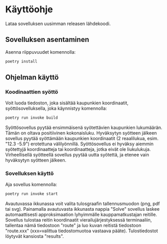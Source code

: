 # Käyttöohje

Lataa sovelluksen uusimman releasen lähdekoodi.

## Sovelluksen asentaminen

Asenna riippuvuudet komennolla:

```bash
poetry install
```
## Ohjelman käyttö

### Koodinaattien syöttö

Voit luoda tiedoston, joka sisältää kaupunkien koordinaatit, syöttösovelluksella, joka käynnistyy komennolla:

```bash
poetry run invoke build
```

Syöttösovellus pyytää ensimmäisenä syötettävien kaupunkien lukumäärän. Tämän on oltava positiivinen kokonaisluku. Hyväksytyn syötteen jälkeen sovellus pyytää syöttämään kaupunkien koordinaatit (2 reaalilukua, esim. "12.3 -5.9") erotettuna välilyönnillä. Syöttösovellus ei hyväksy aiemmin syötettyjä koordinaatteja tai koordinaatteja, jotka eivät ole liukulukuja. Virheellisellä syötteellä sovellus pyytää uutta syötettä, ja etenee vain hyväksytyn syötteen jälkeen.

### Sovelluksen käyttö

Aja sovellus komennolla:

```bash
poetry run invoke start
```

Avautuvassa ikkunassa voit valita tulosgraafin tallennusmuodon (png, pdf tai svg). Painamalla avautuvasta ikkunasta nappia "Solve" sovellus laskee automaattisesti approksimaation lyhyimmälle kauppamatkustajan reitille. Sovellus tulostaa reitin koordinaatit vierailujärjestyksessä terminaaliin, tallentaa nämä tiedostoon "route" ja luo kuvan reitistä tiedostoon "route.xxx" (xxx=valittua tiedostomuotoa vastaava pääte). Tulostiedostot löytyvät kansiosta "results".
